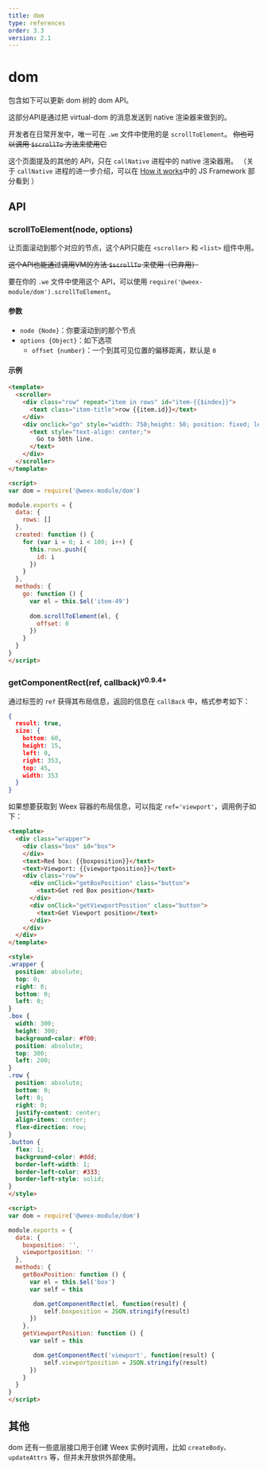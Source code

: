 ```yaml
---
title: dom
type: references
order: 3.3
version: 2.1
---
```


# dom

包含如下可以更新 dom 树的 dom API。

这部分API是通过把 virtual-dom 的消息发送到 native 渲染器来做到的。

开发者在日常开发中，唯一可在 `.we` 文件中使用的是 `scrollToElement`。
~~你也可以调用 `$scrollTo` 方法来使用它~~

这个页面提及的其他的 API，只在 `callNative` 进程中的 native 渲染器用。
（关于 `callNative` 进程的进一步介绍，可以在 [How it works](../../advanced/how-it-works.html)中的 JS Framework 部分看到 ）

## API
### scrollToElement(node, options)

让页面滚动到那个对应的节点，这个API只能在 `<scroller>` 和 `<list>` 组件中用。

~~这个API也能通过调用VM的方法 `$scrollTo` 来使用（已弃用）~~

要在你的 `.we` 文件中使用这个 API，可以使用 `require('@weex-module/dom').scrollToElement`。

#### 参数
- `node {Node}`：你要滚动到的那个节点
- `options {Object}`：如下选项
  - `offset {number}`：一个到其可见位置的偏移距离，默认是 `0`

#### 示例

```html
<template>
  <scroller>
    <div class="row" repeat="item in rows" id="item-{{$index}}">
      <text class="item-title">row {{item.id}}</text>
    </div>
    <div onclick="go" style="width: 750;height: 50; position: fixed; left: 0; right: 0; bottom: 0; background-color: #eeeeee;">
      <text style="text-align: center;">
        Go to 50th line.
      </text>
    </div>
  </scroller>
</template>

<script>
var dom = require('@weex-module/dom')

module.exports = {
  data: {
    rows: []
  },
  created: function () {
    for (var i = 0; i < 100; i++) {
      this.rows.push({
        id: i
      })
    }
  },
  methods: {
    go: function () {
      var el = this.$el('item-49')
      
      dom.scrollToElement(el, {
        offset: 0
      })
    }
  }
}
</script>
```

### getComponentRect(ref, callback)<sup>v0.9.4+</sup>

通过标签的 `ref` 获得其布局信息，返回的信息在 `callBack` 中，格式参考如下：

```json
{
  result: true,
  size: {
    bottom: 60,
    height: 15,
    left: 0,
    right: 353,
    top: 45,
    width: 353
  }
}
```

如果想要获取到 Weex 容器的布局信息，可以指定 `ref='viewport'`，调用例子如下：

```html
<template>
  <div class="wrapper">
    <div class="box" id="box">
    </div>
    <text>Red box: {{boxposition}}</text>
    <text>Viewport: {{viewportposition}}</text>
    <div class="row">
      <div onClick="getBoxPosition" class="button">
        <text>Get red Box position</text>
      </div>
      <div onClick="getViewportPosition" class="button">
        <text>Get Viewport position</text>
      </div>
    </div>
  </div>
</template>

<style>
.wrapper {
  position: absolute;
  top: 0;
  right: 0;
  bottom: 0;
  left: 0;
}
.box {
  width: 300;
  height: 300;
  background-color: #f00;
  position: absolute;
  top: 300;
  left: 200;
}  
.row {
  position: absolute;
  bottom: 0;
  left: 0;
  right: 0;
  justify-content: center;
  align-items: center;
  flex-direction: row;
}
.button {
  flex: 1;
  background-color: #ddd;
  border-left-width: 1;
  border-left-color: #333;
  border-left-style: solid;
}
</style>

<script>
var dom = require('@weex-module/dom')

module.exports = {
  data: {
    boxposition: '',
    viewportposition: ''
  },
  methods: {
    getBoxPosition: function () {
      var el = this.$el('box')
      var self = this

       dom.getComponentRect(el, function(result) {
          self.boxposition = JSON.stringify(result)
      })
    },
    getViewportPosition: function () {
      var self = this

       dom.getComponentRect('viewport', function(result) {
          self.viewportposition = JSON.stringify(result)
      })
    }
  }
}
</script>
```

## 其他

dom 还有一些底层接口用于创建 Weex 实例时调用，比如 `createBody`、`updateAttrs` 等，但并未开放供外部使用。
